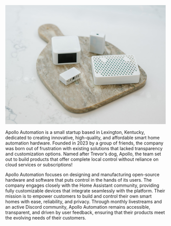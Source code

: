 ![](../../assets/apolloautomation-finals-66.jpg)

Apollo Automation is a small startup based in Lexington, Kentucky, dedicated to creating innovative, high-quality, and affordable smart home automation hardware. Founded in 2023 by a group of friends, the company was born out of frustration with existing solutions that lacked transparency and customization options. Named after Trevor’s dog, Apollo, the team set out to build products that offer complete local control without reliance on cloud services or subscriptions!

Apollo Automation focuses on designing and manufacturing open-source hardware and software that puts control in the hands of its users. The company engages closely with the Home Assistant community, providing fully customizable devices that integrate seamlessly with the platform. Their mission is to empower customers to build and control their own smart homes with ease, reliability, and privacy. Through monthly livestreams and an active Discord community, Apollo Automation remains accessible, transparent, and driven by user feedback, ensuring that their products meet the evolving needs of their customers.